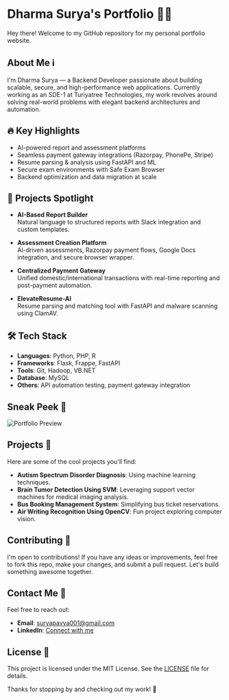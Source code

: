 # Dharma Surya's Portfolio 👨‍💻

Hey there! Welcome to my GitHub repository for my personal portfolio website.

## About Me ℹ️
I'm Dharma Surya — a Backend Developer passionate about building scalable, secure, and high-performance web applications. Currently working as an SDE-1 at Turiyatree Technologies, my work revolves around solving real-world problems with elegant backend architectures and automation.

## 🔥 Key Highlights
- AI-powered report and assessment platforms
- Seamless payment gateway integrations (Razorpay, PhonePe, Stripe)
- Resume parsing & analysis using FastAPI and ML
- Secure exam environments with Safe Exam Browser
- Backend optimization and data migration at scale

## 🚀 Projects Spotlight
- **AI-Based Report Builder**  
  Natural language to structured reports with Slack integration and custom templates.

- **Assessment Creation Platform**  
  AI-driven assessments, Razorpay payment flows, Google Docs integration, and secure browser wrapper.

- **Centralized Payment Gateway**  
  Unified domestic/international transactions with real-time reporting and post-payment automation.

- **ElevateResume-AI**  
  Resume parsing and matching tool with FastAPI and malware scanning using ClamAV.

## 🛠️ Tech Stack
- **Languages**: Python, PHP, R  
- **Frameworks**: Flask, Frappe, FastAPI  
- **Tools**: Git, Hadoop, VB.NET  
- **Database**: MySQL  
- **Others**: API automation testing, payment gateway integration

## Sneak Peek 📸
![Portfolio Preview](https://dharmasurya.netlify.app/)

## Projects 📂
Here are some of the cool projects you'll find:
- **Autism Spectrum Disorder Diagnosis**: Using machine learning techniques.
- **Brain Tumor Detection Using SVM**: Leveraging support vector machines for medical imaging analysis.
- **Bus Booking Management System**: Simplifying bus ticket reservations.
- **Air Writing Recognition Using OpenCV**: Fun project exploring computer vision.

## Contributing 🤝
I'm open to contributions! If you have any ideas or improvements, feel free to fork this repo, make your changes, and submit a pull request. Let's build something awesome together.

## Contact Me 📲
Feel free to reach out:
- **Email**: [suryapavya001@gmail.com](mailto:suryapavya001@gmail.com)
- **LinkedIn**: [Connect with me](https://linkedin.com/in/dharma-surya-r)

## License 📝
This project is licensed under the MIT License. See the [LICENSE](./LICENSE) file for details.

Thanks for stopping by and checking out my work! 🌟

